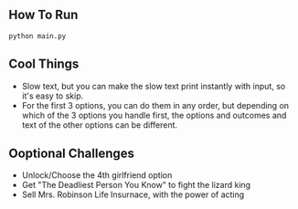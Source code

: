 ## How To Run
```
python main.py
```
## Cool Things
- Slow text, but you can make the slow text print instantly with input, so it's easy to skip. 
- For the first 3 options, you can do them in any order, but depending on which of the 3 options you handle first, the options and outcomes and text of the other options can be different.

## Ooptional Challenges
- Unlock/Choose the 4th girlfriend option
- Get "The Deadliest Person You Know" to fight the lizard king
- Sell Mrs. Robinson Life Insurnace, with the power of acting
